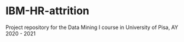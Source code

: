 # IBM-HR-attrition
Project repository for the Data Mining I course in University of Pisa, AY 2020 - 2021

